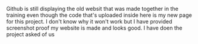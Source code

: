 Github is still displaying the old websit that was made together in the training even though the code that's uploaded inside here is my new page for this project.
I don't know why it won't work but I have provided screenshot proof my website is made and looks good. I have doen the project asked of us

